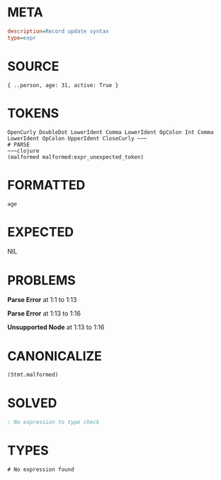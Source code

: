 # META
~~~ini
description=Record update syntax
type=expr
~~~
# SOURCE
~~~roc
{ ..person, age: 31, active: True }
~~~
# TOKENS
~~~text
OpenCurly DoubleDot LowerIdent Comma LowerIdent OpColon Int Comma LowerIdent OpColon UpperIdent CloseCurly ~~~
# PARSE
~~~clojure
(malformed malformed:expr_unexpected_token)
~~~
# FORMATTED
~~~roc
age
~~~
# EXPECTED
NIL
# PROBLEMS
**Parse Error**
at 1:1 to 1:13

**Parse Error**
at 1:13 to 1:16

**Unsupported Node**
at 1:13 to 1:16

# CANONICALIZE
~~~clojure
(Stmt.malformed)
~~~
# SOLVED
~~~clojure
; No expression to type check
~~~
# TYPES
~~~roc
# No expression found
~~~
